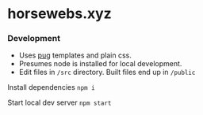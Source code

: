 # horsewebs.xyz

### Development

- Uses [pug](https://pugjs.org/api/getting-started.html) templates and plain css.
- Presumes node is installed for local development.
- Edit files in `/src` directory. Built files end up in `/public`

Install dependencies
`npm i`

Start local dev server
`npm start`


